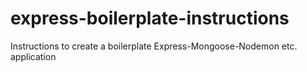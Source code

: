 # express-boilerplate-instructions
Instructions to create a boilerplate Express-Mongoose-Nodemon etc. application
